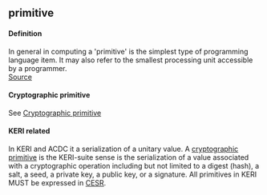 ## primitive

<h4>Definition</h4><p>In general in computing a &#39;primitive&#39; is the simplest type of programming language item. It may also refer to the smallest processing unit accessible by a programmer.<br><a href="https://www.techopedia.com/definition/3860/primitive">Source</a></p><h4>Cryptographic primitive</h4><p>See <a href="cryptographic-primitive">Cryptographic primitive</a></p><h4>KERI related</h4><p>In KERI and ACDC it a serialization of a unitary value. A <a href="cryptographic-primitive">cryptographic primitive</a> is the KERI-suite sense is the serialization of a value associated with a cryptographic operation including but not limited to a digest (hash), a salt, a seed, a private key, a public key, or a signature. All primitives in KERI MUST be expressed in <a href="composable-event-streaming-representation">CESR</a>.</p>

